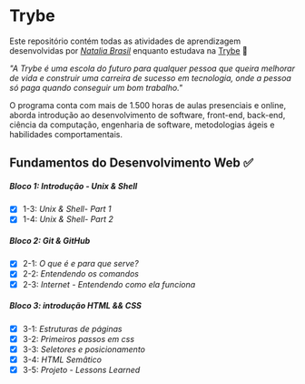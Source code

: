 

# Trybe

Este repositório contém todas as atividades de aprendizagem desenvolvidas por _[Natalia Brasil](https://www.linkedin.com/in/natália-brasil/)_ enquanto estudava na [Trybe](https://www.betrybe.com/) :rocket:

_"A Trybe é uma escola do futuro para qualquer pessoa que queira melhorar de vida e construir uma carreira de sucesso em tecnologia, onde a pessoa só paga quando conseguir um bom trabalho."_

O programa conta com mais de 1.500 horas de aulas presenciais e online, aborda introdução ao desenvolvimento de software, front-end, back-end, ciência da computação, engenharia de software, metodologias ágeis e habilidades comportamentais.

## Fundamentos do Desenvolvimento Web :white_check_mark:

##### Bloco 1: Introdução - Unix & Shell

- [x] 1-3: _Unix & Shell- Part 1_
- [x] 1-4: _Unix & Shell- Part 2_

##### Bloco 2: Git & GitHub

- [x] 2-1: _O que é e para que serve?_
- [x] 2-2: _Entendendo os comandos_
- [x] 2-3: _Internet - Entendendo como ela funciona_

##### Bloco 3: introdução HTML && CSS

- [x] 3-1: _Estruturas de páginas_
- [X] 3-2: _Primeiros passos em css_
- [x] 3-3: _Seletores e posicionamento_
- [x] 3-4: _HTML Semâtico_
- [x] 3-5: _Projeto - Lessons Learned_
